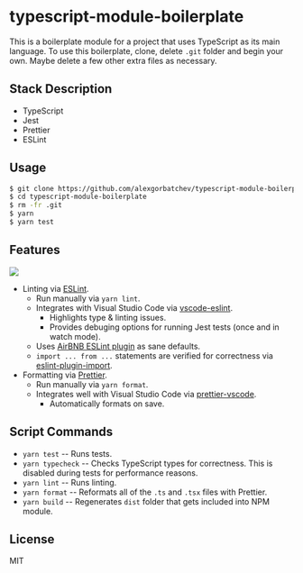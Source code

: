 # typescript-module-boilerplate

This is a boilerplate module for a project that uses TypeScript as its main language. To use this boilerplate, clone, delete `.git` folder and begin your own. Maybe delete a few other extra files as necessary.

## Stack Description

* TypeScript
* Jest
* Prettier
* ESLint

## Usage

```bash
$ git clone https://github.com/alexgorbatchev/typescript-module-boilerplate.git
$ cd typescript-module-boilerplate
$ rm -fr .git
$ yarn
$ yarn test
```

## Features

![](./screenshot-eslint.png)

* Linting via [ESLint](http://eslint.org/).
  * Run manually via `yarn lint`.
  * Integrates with Visual Studio Code via [vscode-eslint](https://github.com/Microsoft/vscode-eslint/).
    * Highlights type & linting issues.
    * Provides debuging options for running Jest tests (once and in watch mode).
  * Uses [AirBNB ESLint plugin](https://github.com/airbnb/javascript) as sane defaults.
  * `import ... from ...` statements are verified for correctness via [eslint-plugin-import](https://github.com/benmosher/eslint-plugin-import).
* Formatting via [Prettier](https://github.com/prettier/prettier).
  * Run manually via `yarn format`.
  * Integrates well with Visual Studio Code via [prettier-vscode](https://github.com/prettier/prettier-vscode).
    * Automatically formats on save.

## Script Commands

* `yarn test` -- Runs tests.
* `yarn typecheck` -- Checks TypeScript types for correctness. This is disabled during tests for performance reasons.
* `yarn lint` -- Runs linting.
* `yarn format` -- Reformats all of the `.ts` and `.tsx` files with Prettier.
* `yarn build` -- Regenerates `dist` folder that gets included into NPM module.

## License

MIT
